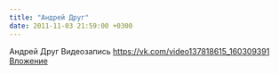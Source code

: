 ```yaml
---
title: "Андрей Друг"
date: 2011-11-03 21:59:00 +0300
---
```


Андрей Друг
Видеозапись
<a class="vk-attach" href="https://vk.com/video137818615_160309391">https://vk.com/video137818615_160309391</a>
<a class="vk-attach" href="https://vk.com/video137818615_160309391">Вложение</a>
